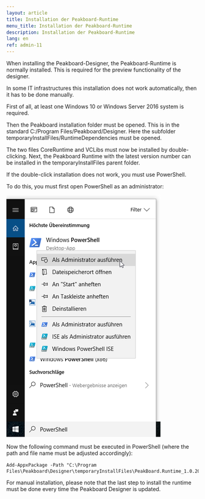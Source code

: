 ```yaml
---
layout: article
title: Installation der Peakboard-Runtime
menu_title: Installation der Peakboard-Runtime
description: Installation der Peakboard-Runtime
lang: en
ref: admin-11
---
```


When installing the Peakboard-Designer, the Peakboard-Runtime is normally installed.
This is required for the preview functionality of the designer.

In some IT infrastructures this installation does not work automatically, then it has to be done manually.

First of all, at least one Windows 10 or Windows Server 2016 system is required.

Then the Peakboard installation folder must be opened. This is in the standard C:/Program Files/Peakboard/Designer.
Here the subfolder temporaryInstallFiles/RuntimeDependencies must be opened.

The two files CoreRuntime and VCLibs must now be installed by double-clicking.
Next, the Peakboard Runtime with the latest version number can be installed in the temporaryInstallFiles parent folder.

If the double-click installation does not work, you must use PowerShell.

To do this, you must first open PowerShell as an administrator:

![image_1](/assets/images/admin/install-runtime/install-runtime_01.png)

Now the following command must be executed in PowerShell (where the path and file name must be adjusted accordingly):

```
Add-AppxPackage -Path "C:\Program Files\Peakboard\Designer\temporaryInstallFiles\PeakBoard.Runtime_1.0.20.7_x86_Preview.appx"
```

For manual installation, please note that the last step to install the runtime must be done every time the Peakboard Designer is updated.